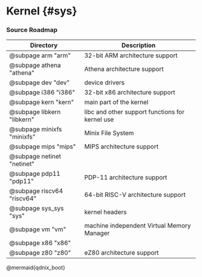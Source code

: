 # Kernel {#sys}

### Source Roadmap

| Directory                  | Description                                     |
|----------------------------|-------------------------------------------------|
| @subpage arm "arm"         | 32-bit ARM architecture support                 |
| @subpage athena "athena"   | Athena architecture support                     |
| @subpage dev "dev"         | device drivers                                  |
| @subpage i386 "i386"       | 32-bit x86 architecture support                 |
| @subpage kern "kern"       | main part of the kernel                         |
| @subpage libkern "libkern" | libc and other support functions for kernel use |
| @subpage minixfs "minixfs" | Minix File System                               |
| @subpage mips "mips"       | MIPS architecture support                       |
| @subpage netinet "netinet" |                                                 |
| @subpage pdp11 "pdp11"     | PDP-11 architecture support                     |
| @subpage riscv64 "riscv64" | 64-bit RISC-V architecture support              |
| @subpage sys_sys "sys"     | kernel headers                                  |
| @subpage vm "vm"           | machine independent Virtual Memory Manager      |
| @subpage x86 "x86"         |                                                 |
| @subpage z80 "z80"         | eZ80 architecture support                        |

@mermaid{qdnix_boot}
